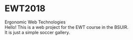 # EWT2018  
Ergonomic Web Technologies<br />
Hello! This is a web project for the EWT course in the BSUIR.<br />
It is just a simple soccer gallery.

